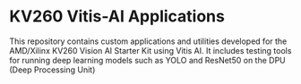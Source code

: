 # KV260 Vitis-AI Applications
This repository contains custom applications and utilities developed for the AMD/Xilinx KV260 Vision AI Starter Kit using Vitis AI. It includes testing tools for running deep learning models such as YOLO and ResNet50 on the DPU (Deep Processing Unit)
